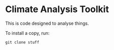 # Climate Analysis Toolkit

This is code designed to analyse things.

To install a copy, run:
```
git clone stuff
```
